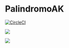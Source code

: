 # PalindromoAK

[![CircleCI](https://dl.circleci.com/status-badge/img/gh/AugustoKark/PalindromoAK/tree/master.svg?style=svg)](https://dl.circleci.com/status-badge/redirect/gh/AugustoKark/PalindromoAK/tree/master)

<a href="https://codeclimate.com/github/AugustoKark/PalindromoAK/maintainability"><img src="https://api.codeclimate.com/v1/badges/d5848236ec48fa140396/maintainability" /></a>

<a href="https://codeclimate.com/github/AugustoKark/PalindromoAK/test_coverage"><img src="https://api.codeclimate.com/v1/badges/d5848236ec48fa140396/test_coverage" /></a>
